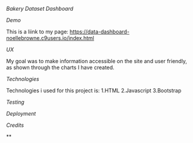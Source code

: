 *Bakery Dataset Dashboard*


*Demo* 

This is a liink to my page: https://data-dashboard-noellebrowne.c9users.io/index.html

*UX*

My goal was to make information accessible on the site and user friendly, as shown through the charts I have created.

*Technologies*

Technologies i used for this project is: 
1.HTML
2.Javascript
3.Bootstrap

*Testing*

*Deployment*

*Credits*

**
